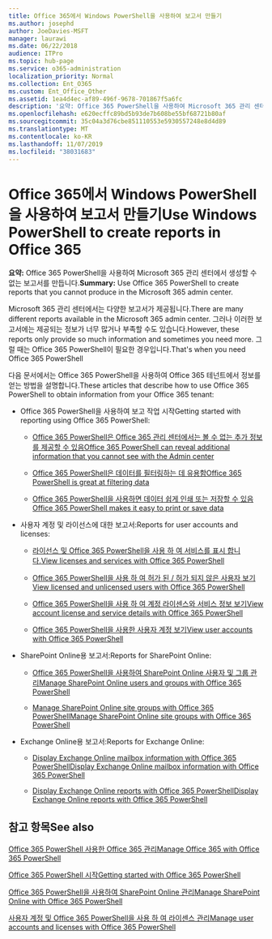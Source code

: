 ```yaml
---
title: Office 365에서 Windows PowerShell을 사용하여 보고서 만들기
ms.author: josephd
author: JoeDavies-MSFT
manager: laurawi
ms.date: 06/22/2018
audience: ITPro
ms.topic: hub-page
ms.service: o365-administration
localization_priority: Normal
ms.collection: Ent_O365
ms.custom: Ent_Office_Other
ms.assetid: 1ea4d4ec-af89-496f-9678-701867f5a6fc
description: '요약: Office 365 PowerShell을 사용하여 Microsoft 365 관리 센터에서 생성할 수 없는 보고서를 만듭니다.'
ms.openlocfilehash: e620ecffc89bd5b93de7b608be55bf68721b80af
ms.sourcegitcommit: 35c04a3d76cbe851110553e5930557248e8d4d89
ms.translationtype: MT
ms.contentlocale: ko-KR
ms.lasthandoff: 11/07/2019
ms.locfileid: "38031683"
---
```

# <a name="use-windows-powershell-to-create-reports-in-office-365"></a><span data-ttu-id="115b8-103">Office 365에서 Windows PowerShell을 사용하여 보고서 만들기</span><span class="sxs-lookup"><span data-stu-id="115b8-103">Use Windows PowerShell to create reports in Office 365</span></span>

 <span data-ttu-id="115b8-104">**요약:** Office 365 PowerShell을 사용하여 Microsoft 365 관리 센터에서 생성할 수 없는 보고서를 만듭니다.</span><span class="sxs-lookup"><span data-stu-id="115b8-104">**Summary:** Use Office 365 PowerShell to create reports that you cannot produce in the Microsoft 365 admin center.</span></span>
  
<span data-ttu-id="115b8-105">Microsoft 365 관리 센터에서는 다양한 보고서가 제공됩니다.</span><span class="sxs-lookup"><span data-stu-id="115b8-105">There are many different reports available in the Microsoft 365 admin center.</span></span> <span data-ttu-id="115b8-106">그러나 이러한 보고서에는 제공되는 정보가 너무 많거나 부족할 수도 있습니다.</span><span class="sxs-lookup"><span data-stu-id="115b8-106">However, these reports only provide so much information and sometimes you need more.</span></span> <span data-ttu-id="115b8-107">그럴 때는 Office 365 PowerShell이 필요한 경우입니다.</span><span class="sxs-lookup"><span data-stu-id="115b8-107">That's when you need Office 365 PowerShell</span></span>
  
<span data-ttu-id="115b8-108">다음 문서에서는 Office 365 PowerShell을 사용하여 Office 365 테넌트에서 정보를 얻는 방법을 설명합니다.</span><span class="sxs-lookup"><span data-stu-id="115b8-108">These articles that describe how to use Office 365 PowerShell to obtain information from your Office 365 tenant:</span></span>
  
- <span data-ttu-id="115b8-109">Office 365 PowerShell을 사용하여 보고 작업 시작</span><span class="sxs-lookup"><span data-stu-id="115b8-109">Getting started with reporting using Office 365 PowerShell:</span></span>
    
  - [<span data-ttu-id="115b8-110">Office 365 PowerShell은 Office 365 관리 센터에서는 볼 수 없는 추가 정보를 제공할 수 있음</span><span class="sxs-lookup"><span data-stu-id="115b8-110">Office 365 PowerShell can reveal additional information that you cannot see with the Admin center</span></span>](https://technet.microsoft.com/library/dn568034.aspx#reveal)
    
  - [<span data-ttu-id="115b8-111">Office 365 PowerShell은 데이터를 필터링하는 데 유용함</span><span class="sxs-lookup"><span data-stu-id="115b8-111">Office 365 PowerShell is great at filtering data</span></span>](https://technet.microsoft.com/library/dn568034.aspx#filter)
    
  - [<span data-ttu-id="115b8-112">Office 365 PowerShell을 사용하면 데이터 쉽게 인쇄 또는 저장할 수 있음</span><span class="sxs-lookup"><span data-stu-id="115b8-112">Office 365 PowerShell makes it easy to print or save data</span></span>](https://technet.microsoft.com/library/dn568034.aspx#printsave)
    
- <span data-ttu-id="115b8-113">사용자 계정 및 라이선스에 대한 보고서:</span><span class="sxs-lookup"><span data-stu-id="115b8-113">Reports for user accounts and licenses:</span></span>
    
  - [<span data-ttu-id="115b8-114">라이선스 및 Office 365 PowerShell을 사용 하 여 서비스를 표시 합니다.</span><span class="sxs-lookup"><span data-stu-id="115b8-114">View licenses and services with Office 365 PowerShell</span></span>](view-licenses-and-services-with-office-365-powershell.md)
    
  - [<span data-ttu-id="115b8-115">Office 365 PowerShell을 사용 하 여 허가 된 / 허가 되지 않은 사용자 보기</span><span class="sxs-lookup"><span data-stu-id="115b8-115">View licensed and unlicensed users with Office 365 PowerShell</span></span>](view-licensed-and-unlicensed-users-with-office-365-powershell.md)
    
  - [<span data-ttu-id="115b8-116">Office 365 PowerShell을 사용 하 여 계정 라이센스와 서비스 정보 보기</span><span class="sxs-lookup"><span data-stu-id="115b8-116">View account license and service details with Office 365 PowerShell</span></span>](view-account-license-and-service-details-with-office-365-powershell.md)
    
  - [<span data-ttu-id="115b8-117">Office 365 PowerShell을 사용한 사용자 계정 보기</span><span class="sxs-lookup"><span data-stu-id="115b8-117">View user accounts with Office 365 PowerShell</span></span>](view-user-accounts-with-office-365-powershell.md)
    
- <span data-ttu-id="115b8-118">SharePoint Online용 보고서:</span><span class="sxs-lookup"><span data-stu-id="115b8-118">Reports for SharePoint Online:</span></span>
    
  - [<span data-ttu-id="115b8-119">Office 365 PowerShell을 사용하여 SharePoint Online 사용자 및 그룹 관리</span><span class="sxs-lookup"><span data-stu-id="115b8-119">Manage SharePoint Online users and groups with Office 365 PowerShell</span></span>](https://technet.microsoft.com/library/9680af2e-a965-4e62-92ee-da72105c7800.aspx)
    
  - [<span data-ttu-id="115b8-120">Manage SharePoint Online site groups with Office 365 PowerShell</span><span class="sxs-lookup"><span data-stu-id="115b8-120">Manage SharePoint Online site groups with Office 365 PowerShell</span></span>](https://technet.microsoft.com/library/122f4099-c78d-4cce-bab0-4343b04596ae.aspx)
    
- <span data-ttu-id="115b8-121">Exchange Online용 보고서:</span><span class="sxs-lookup"><span data-stu-id="115b8-121">Reports for Exchange Online:</span></span>
    
  - [<span data-ttu-id="115b8-122">Display Exchange Online mailbox information with Office 365 PowerShell</span><span class="sxs-lookup"><span data-stu-id="115b8-122">Display Exchange Online mailbox information with Office 365 PowerShell</span></span>](https://technet.microsoft.com/library/13843002-56ca-4b75-81c5-84386522b01b.aspx)
    
  - [<span data-ttu-id="115b8-123">Display Exchange Online reports with Office 365 PowerShell</span><span class="sxs-lookup"><span data-stu-id="115b8-123">Display Exchange Online reports with Office 365 PowerShell</span></span>](https://technet.microsoft.com/library/4873a063-9fc4-4ed9-826a-6e935fef61d4.aspx)
    
## <a name="see-also"></a><span data-ttu-id="115b8-124">참고 항목</span><span class="sxs-lookup"><span data-stu-id="115b8-124">See also</span></span>

#### 

[<span data-ttu-id="115b8-125">Office 365 PowerShell 사용한 Office 365 관리</span><span class="sxs-lookup"><span data-stu-id="115b8-125">Manage Office 365 with Office 365 PowerShell</span></span>](manage-office-365-with-office-365-powershell.md)
  
[<span data-ttu-id="115b8-126">Office 365 PowerShell 시작</span><span class="sxs-lookup"><span data-stu-id="115b8-126">Getting started with Office 365 PowerShell</span></span>](getting-started-with-office-365-powershell.md)
  
[<span data-ttu-id="115b8-127">Office 365 PowerShell을 사용하여 SharePoint Online 관리</span><span class="sxs-lookup"><span data-stu-id="115b8-127">Manage SharePoint Online with Office 365 PowerShell</span></span>](manage-sharepoint-online-with-office-365-powershell.md)
  
[<span data-ttu-id="115b8-128">사용자 계정 및 Office 365 PowerShell을 사용 하 여 라이센스 관리</span><span class="sxs-lookup"><span data-stu-id="115b8-128">Manage user accounts and licenses with Office 365 PowerShell</span></span>](manage-user-accounts-and-licenses-with-office-365-powershell.md)
  
